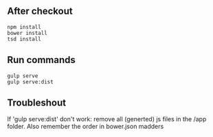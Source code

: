 ##	After checkout
	npm install
	bower install
	tsd install
	
## Run commands
	gulp serve
	gulp serve:dist
	
## Troubleshout
If 'gulp serve:dist' don't work: remove all (generted) js files in the /app folder.
Also remember the order in bower.json madders